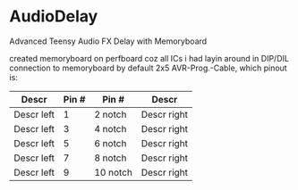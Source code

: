 # AudioDelay
Advanced Teensy Audio FX Delay with Memoryboard



created memoryboard on perfboard coz all ICs i had layin around in DIP/DIL
connection to memoryboard by default 2x5 AVR-Prog.-Cable, which pinout is:

 Descr | Pin # | Pin # | Descr
-------|-------|-------|-------
Descr left | 1 |  2 notch | Descr right
Descr left | 3 |  4 notch | Descr right
Descr left | 5 |  6 notch | Descr right
Descr left | 7 |  8 notch | Descr right
Descr left | 9 | 10 notch | Descr right
